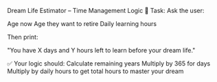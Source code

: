 Dream Life Estimator – Time Management Logic
🧠 Task:
Ask the user:

Age now
Age they want to retire
Daily learning hours

Then print:

"You have X days and Y hours left to learn before your dream life."

✅ Your logic should:
Calculate remaining years
Multiply by 365 for days
Multiply by daily hours to get total hours to master your dream